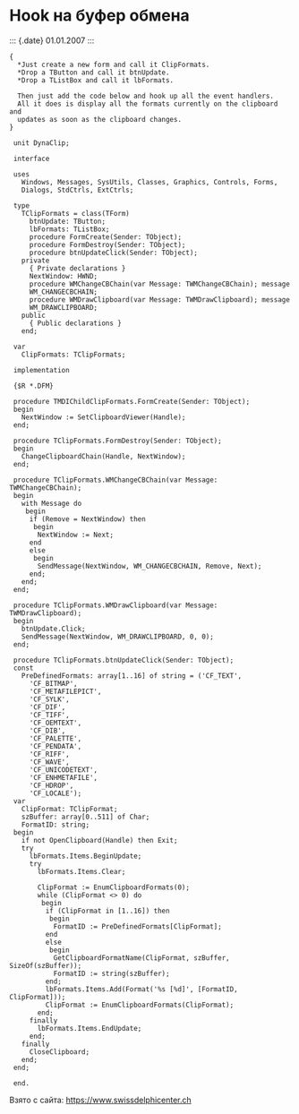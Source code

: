 Hook на буфер обмена
====================

::: {.date}
01.01.2007
:::

    { 
      *Just create a new form and call it ClipFormats. 
      *Drop a TButton and call it btnUpdate. 
      *Drop a TListBox and call it lbFormats. 
     
      Then just add the code below and hook up all the event handlers. 
      All it does is display all the formats currently on the clipboard and 
      updates as soon as the clipboard changes. 
    }
     
     unit DynaClip;
     
     interface
     
     uses
       Windows, Messages, SysUtils, Classes, Graphics, Controls, Forms,
       Dialogs, StdCtrls, ExtCtrls;
     
     type
       TClipFormats = class(TForm)
         btnUpdate: TButton;
         lbFormats: TListBox;
         procedure FormCreate(Sender: TObject);
         procedure FormDestroy(Sender: TObject);
         procedure btnUpdateClick(Sender: TObject);
       private
         { Private declarations }
         NextWindow: HWND;
         procedure WMChangeCBChain(var Message: TWMChangeCBChain); message
         WM_CHANGECBCHAIN;
         procedure WMDrawClipboard(var Message: TWMDrawClipboard); message
         WM_DRAWCLIPBOARD;
       public
         { Public declarations }
       end;
     
     var
       ClipFormats: TClipFormats;
     
     implementation
     
     {$R *.DFM}
     
     procedure TMDIChildClipFormats.FormCreate(Sender: TObject);
     begin
       NextWindow := SetClipboardViewer(Handle);
     end;
     
     procedure TClipFormats.FormDestroy(Sender: TObject);
     begin
       ChangeClipboardChain(Handle, NextWindow);
     end;
     
     procedure TClipFormats.WMChangeCBChain(var Message: TWMChangeCBChain);
     begin
       with Message do
        begin
         if (Remove = NextWindow) then
          begin
           NextWindow := Next;
         end
         else
          begin
           SendMessage(NextWindow, WM_CHANGECBCHAIN, Remove, Next);
         end;
       end;
     end;
     
     procedure TClipFormats.WMDrawClipboard(var Message: TWMDrawClipboard);
     begin
       btnUpdate.Click;
       SendMessage(NextWindow, WM_DRAWCLIPBOARD, 0, 0);
     end;
     
     procedure TClipFormats.btnUpdateClick(Sender: TObject);
     const
       PreDefinedFormats: array[1..16] of string = ('CF_TEXT',
         'CF_BITMAP',
         'CF_METAFILEPICT',
         'CF_SYLK',
         'CF_DIF',
         'CF_TIFF',
         'CF_OEMTEXT',
         'CF_DIB',
         'CF_PALETTE',
         'CF_PENDATA',
         'CF_RIFF',
         'CF_WAVE',
         'CF_UNICODETEXT',
         'CF_ENHMETAFILE',
         'CF_HDROP',
         'CF_LOCALE');
     var
       ClipFormat: TClipFormat;
       szBuffer: array[0..511] of Char;
       FormatID: string;
     begin
       if not OpenClipboard(Handle) then Exit;
       try
         lbFormats.Items.BeginUpdate;
         try
           lbFormats.Items.Clear;
     
           ClipFormat := EnumClipboardFormats(0);
           while (ClipFormat <> 0) do
            begin
             if (ClipFormat in [1..16]) then
              begin
               FormatID := PreDefinedFormats[ClipFormat];
             end
             else
              begin
               GetClipboardFormatName(ClipFormat, szBuffer, SizeOf(szBuffer));
               FormatID := string(szBuffer);
             end;
             lbFormats.Items.Add(Format('%s [%d]', [FormatID, ClipFormat]));
             ClipFormat := EnumClipboardFormats(ClipFormat);
           end;
         finally
           lbFormats.Items.EndUpdate;
         end;
       finally
         CloseClipboard;
       end;
     end;
     
     end.

Взято с сайта: <https://www.swissdelphicenter.ch>
